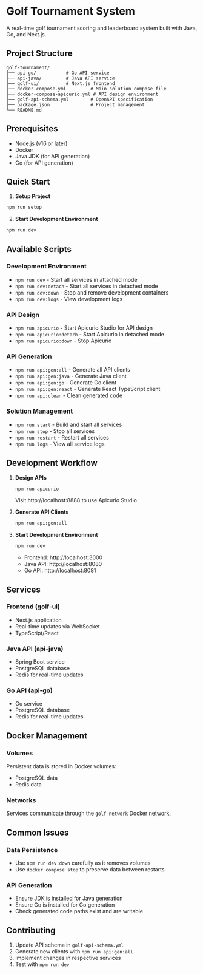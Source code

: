# Golf Tournament System

A real-time golf tournament scoring and leaderboard system built with Java, Go, and Next.js.

## Project Structure

```
golf-tournament/
├── api-go/           # Go API service
├── api-java/         # Java API service
├── golf-ui/          # Next.js frontend
├── docker-compose.yml         # Main solution compose file
├── docker-compose-apicurio.yml # API design environment
├── golf-api-schema.yml        # OpenAPI specification
├── package.json               # Project management
└── README.md
```

## Prerequisites

- Node.js (v16 or later)
- Docker
- Java JDK (for API generation)
- Go (for API generation)

## Quick Start

1. **Setup Project**
```bash
npm run setup
```

2. **Start Development Environment**
```bash
npm run dev
```

## Available Scripts

### Development Environment

- `npm run dev` - Start all services in attached mode
- `npm run dev:detach` - Start all services in detached mode
- `npm run dev:down` - Stop and remove development containers
- `npm run dev:logs` - View development logs

### API Design

- `npm run apicurio` - Start Apicurio Studio for API design
- `npm run apicurio:detach` - Start Apicurio in detached mode
- `npm run apicurio:down` - Stop Apicurio

### API Generation

- `npm run api:gen:all` - Generate all API clients
- `npm run api:gen:java` - Generate Java client
- `npm run api:gen:go` - Generate Go client
- `npm run api:gen:react` - Generate React TypeScript client
- `npm run api:clean` - Clean generated code

### Solution Management

- `npm run start` - Build and start all services
- `npm run stop` - Stop all services
- `npm run restart` - Restart all services
- `npm run logs` - View all service logs

## Development Workflow

1. **Design APIs**
   ```bash
   npm run apicurio
   ```
   Visit http://localhost:8888 to use Apicurio Studio

2. **Generate API Clients**
   ```bash
   npm run api:gen:all
   ```

3. **Start Development Environment**
   ```bash
   npm run dev
   ```
   - Frontend: http://localhost:3000
   - Java API: http://localhost:8080
   - Go API: http://localhost:8081

## Services

### Frontend (golf-ui)
- Next.js application
- Real-time updates via WebSocket
- TypeScript/React

### Java API (api-java)
- Spring Boot service
- PostgreSQL database
- Redis for real-time updates

### Go API (api-go)
- Go service
- PostgreSQL database
- Redis for real-time updates

## Docker Management

### Volumes
Persistent data is stored in Docker volumes:
- PostgreSQL data
- Redis data

### Networks
Services communicate through the `golf-network` Docker network.

## Common Issues

### Data Persistence
- Use `npm run dev:down` carefully as it removes volumes
- Use `docker compose stop` to preserve data between restarts

### API Generation
- Ensure JDK is installed for Java generation
- Ensure Go is installed for Go generation
- Check generated code paths exist and are writable

## Contributing

1. Update API schema in `golf-api-schema.yml`
2. Generate new clients with `npm run api:gen:all`
3. Implement changes in respective services
4. Test with `npm run dev`